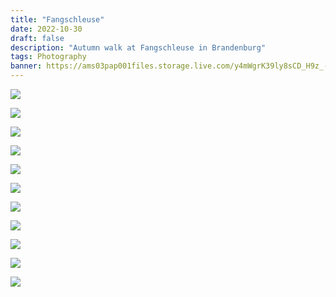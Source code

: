 ```yaml
---
title: "Fangschleuse"
date: 2022-10-30
draft: false
description: "Autumn walk at Fangschleuse in Brandenburg"
tags: Photography
banner: https://ams03pap001files.storage.live.com/y4mWgrK39ly8sCD_H9z_-wwovQ_K8bflreUG4T0biBqE4BUTwVpGvMU0GMjdS235IsmOX0ER9qRcgoWHjEwJy6tatPyjx9Y_aZKJuTOXcHe-s-mVu1TO30M4Nvv_zb2H2BSwNzYt63f5UGGCtp3W7LewvHoE-v3XhwR1Aw8QwKd2m1wz0cvtlSYlZkvOX9rZi9-?width=5472&height=3648&cropmode=none
---
```



![](https://ams03pap001files.storage.live.com/y4m91h_ZYvs28GN2YkfnTYBM8TOmih-cY9PM8IOc_ZEA0lzwso8oWQDi_W8LyX8eOt9EWZeJeBc18PqKgub8F21-B5RZQiU-CeWKxAxADJo5qYQ6-iOY8Tc3CN88Zb0asb08q7gjpnYhK-SyTBMikgCskwuiR9kXxRQ8SbjN_zHgmf6gbaUlH7oZKTjog8b_J-r?width=3648&height=5472&cropmode=none)

![](https://ams03pap001files.storage.live.com/y4mWgrK39ly8sCD_H9z_-wwovQ_K8bflreUG4T0biBqE4BUTwVpGvMU0GMjdS235IsmOX0ER9qRcgoWHjEwJy6tatPyjx9Y_aZKJuTOXcHe-s-mVu1TO30M4Nvv_zb2H2BSwNzYt63f5UGGCtp3W7LewvHoE-v3XhwR1Aw8QwKd2m1wz0cvtlSYlZkvOX9rZi9-?width=5472&height=3648&cropmode=none)

![](https://ams03pap001files.storage.live.com/y4mUUuyY5K9Iu0gPJbVQ89eJXd8YZj1Fefr5wwy2GWDiPW1tl4o3df7cgSI21_uUwfuwC0X-lYtfR1aNNQ5HkpXziUndEi_oT8mLTlK-c41YM57GeH2GaFFsMNyYwoAsLfYqOUAAVtP87PppsdDvYZTMGIHaVc8n6z7y6WPoe5V0XIlK8rJmhjLR6JQzw_x_g8d?width=5472&height=3648&cropmode=none)

![](https://ams03pap001files.storage.live.com/y4mOTF3rKcw4Me1DfYT-v_J3k-EsScZT-FHZw4eqFO_hSODa0L6ZJ6IjgyK1n9KZeL1imRKlVk2bpmZwlVQUQf4e4iI8Sy8xhyvLusYVsYP9wh4FDUtn-eDSnx8POqtiELQO8_mvjo-RNj2rQPPWXUBcUQ3RIcDtQPKD8e6QEWH_J_Szx5XqYvub3l60crZ67HC?width=5472&height=3648&cropmode=none)

![](https://ams03pap001files.storage.live.com/y4mWGE1HlsQGDuccduVnTf2bV5x9BrpPhLlgP4hFMDXo6rucLfYtfBwGmuGgT4xjJTlyOIngAGr3XU_FnT9PqS4_Vq6FFOOdrMV6IkgNXh1UOiJypbALI0wvztENavS5meZbLXxX98EExT1cfFHFPNdVeXXVUh7yGqTRQtT_O1x6xkyYYRhuyqzDTHTXwLxOfqd?width=3648&height=5472&cropmode=none)

![](https://ams03pap001files.storage.live.com/y4mdcXeA8mesSQsyDvOv7JQzbiK3vTGYc_TI0kBni7A9XtcF_Y6EBO36gNM3QDyP8lPqIrw3NTZBuQcOHYsu8ziYzTW5f_C5EK2c-imD_y4qvcy4T_6z3PeGTr4tk7AMEn8c3TpwpjCoLLrvMzRWjlcjXhNGhtiG1CXqF4OperqN1icvswDapwfYgXP1eQKe2Fa?width=5220&height=3524&cropmode=none)

![](https://ams03pap001files.storage.live.com/y4m3LRPI6cQy7JzlVKho0_Ga2YTYMV6tqM_5A65iS8fCmOTDlwgug3Y-_tOPHXMWoNmJ4xy7gNFjikzwLcEdkcP15OPjYAvANCI5SOeXdylZDGaDZwmoGlXso-ZGqs0tZbI9Nz9wuBEM6yQ54sz_30p2-cCzYKZQZ8SpOnaqqY7AiSsW4rPG8NbpjwPweyFK3-S?width=5472&height=3648&cropmode=none)

![](https://ams03pap001files.storage.live.com/y4mjx0AgqkJVqJ2-cO5C_hdvR84OJF4n-JuEJ9CpyiHOw1mZNqEWuut-jmbh-oV_c6wRlqgXitXBzrFSJvuXYxmAvOOIWuxOCRo7a_yTreBX2nNKXoXceEoxZGvBSZrRL8OumzRcGDUA0JziK9suQEbbD5jpLEPjqzvNa4D_l-A4IOPJ_hklJc_j6azvZymdv1d?width=4395&height=2930&cropmode=none)

![](https://ams03pap001files.storage.live.com/y4mbiCL5r2Da5BRLiOwQxE4YolMUrMdtOFxP2r1_0oqvLzDWooAo2cpNZ0glB1LUj8UBhAbZXVCQs9wP4MG6fjBCkVQuSxPlH6VEUtwha9Uh84hveUh8wkJ5Hsofb-ykhWoM9Sj_u8J_wbb4v35P7rIVqw-CXC71n3xg5FYHP0V16XqEFoZQHehXVdvraZXyCPk?width=5472&height=3648&cropmode=none)

![](https://ams03pap001files.storage.live.com/y4mGxGLSbWiU-2pc9L5nl5QHIC39v7O3y93HDl6GcunIfHAQx-NkPydaiJjbWcPGIRgTSgQe8yEXra1QwLbKP7KY68QVAEz6mDVWwyND9t8M2T60xcv9xGMFWAbJddIjyG7OcXsVTztuqJbFtW2dSGehadlJCSULZHfZyiaY2qvbp3DtDsV0OlUCFB0pK3letPz?width=3648&height=3648&cropmode=none)

![](https://ams03pap001files.storage.live.com/y4mYG8qwhzbSrC9E6WQocDPHL1q62XZcPgCJojI8eX1mjBe0-0Ey9a-j3w6q7QPtjqFDIw0Ug-UBGVnm_wn0N_T694fO2A4XQpFZVNCBlakU0xTasSp16FTycJMX-77gs8FjJ-a743PGZJNwtIIDCmWoVKtOasvl8DXOx32ZKQCdOXXGf8FtnOtVkfMExTUaAJG?width=5472&height=3648&cropmode=none)